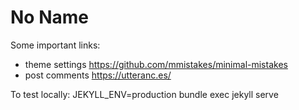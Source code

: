 # No Name

Some important links:
- theme settings https://github.com/mmistakes/minimal-mistakes
- post comments https://utteranc.es/

 To test locally:
 JEKYLL_ENV=production bundle exec jekyll serve